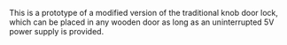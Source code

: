 This is a prototype of a modified version of the traditional knob door lock, which can be placed in any wooden door as long as an uninterrupted 5V power supply is provided.
